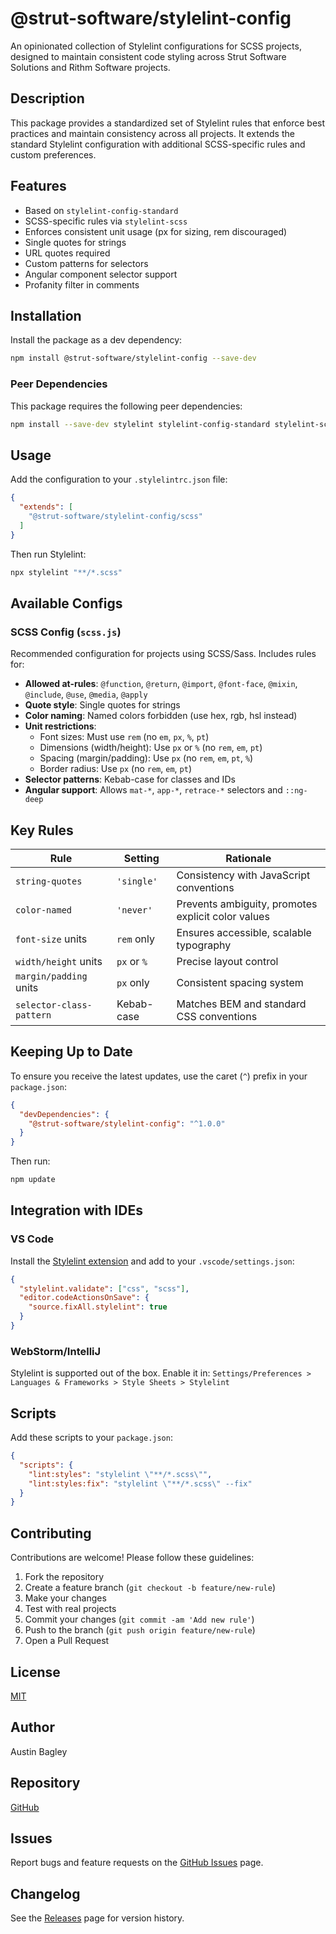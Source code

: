# @strut-software/stylelint-config

An opinionated collection of Stylelint configurations for SCSS projects, designed to maintain consistent code styling across Strut Software Solutions and Rithm Software projects.

## Description

This package provides a standardized set of Stylelint rules that enforce best practices and maintain consistency across all projects. It extends the standard Stylelint configuration with additional SCSS-specific rules and custom preferences.

## Features

- Based on `stylelint-config-standard`
- SCSS-specific rules via `stylelint-scss`
- Enforces consistent unit usage (px for sizing, rem discouraged)
- Single quotes for strings
- URL quotes required
- Custom patterns for selectors
- Angular component selector support
- Profanity filter in comments

## Installation

Install the package as a dev dependency:

```bash
npm install @strut-software/stylelint-config --save-dev
```

### Peer Dependencies

This package requires the following peer dependencies:

```bash
npm install --save-dev stylelint stylelint-config-standard stylelint-scss
```

## Usage

Add the configuration to your `.stylelintrc.json` file:

```json
{
  "extends": [
    "@strut-software/stylelint-config/scss"
  ]
}
```

Then run Stylelint:

```bash
npx stylelint "**/*.scss"
```

## Available Configs

### SCSS Config (`scss.js`)

Recommended configuration for projects using SCSS/Sass. Includes rules for:

- **Allowed at-rules**: `@function`, `@return`, `@import`, `@font-face`, `@mixin`, `@include`, `@use`, `@media`, `@apply`
- **Quote style**: Single quotes for strings
- **Color naming**: Named colors forbidden (use hex, rgb, hsl instead)
- **Unit restrictions**:
  - Font sizes: Must use `rem` (no `em`, `px`, `%`, `pt`)
  - Dimensions (width/height): Use `px` or `%` (no `rem`, `em`, `pt`)
  - Spacing (margin/padding): Use `px` (no `rem`, `em`, `pt`, `%`)
  - Border radius: Use `px` (no `rem`, `em`, `pt`)
- **Selector patterns**: Kebab-case for classes and IDs
- **Angular support**: Allows `mat-*`, `app-*`, `retrace-*` selectors and `::ng-deep`

## Key Rules

| Rule | Setting | Rationale |
|------|---------|-----------|
| `string-quotes` | `'single'` | Consistency with JavaScript conventions |
| `color-named` | `'never'` | Prevents ambiguity, promotes explicit color values |
| `font-size` units | `rem` only | Ensures accessible, scalable typography |
| `width/height` units | `px` or `%` | Precise layout control |
| `margin/padding` units | `px` only | Consistent spacing system |
| `selector-class-pattern` | Kebab-case | Matches BEM and standard CSS conventions |

## Keeping Up to Date

To ensure you receive the latest updates, use the caret (`^`) prefix in your `package.json`:

```json
{
  "devDependencies": {
    "@strut-software/stylelint-config": "^1.0.0"
  }
}
```

Then run:

```bash
npm update
```

## Integration with IDEs

### VS Code

Install the [Stylelint extension](https://marketplace.visualstudio.com/items?itemName=stylelint.vscode-stylelint) and add to your `.vscode/settings.json`:

```json
{
  "stylelint.validate": ["css", "scss"],
  "editor.codeActionsOnSave": {
    "source.fixAll.stylelint": true
  }
}
```

### WebStorm/IntelliJ

Stylelint is supported out of the box. Enable it in:
`Settings/Preferences > Languages & Frameworks > Style Sheets > Stylelint`

## Scripts

Add these scripts to your `package.json`:

```json
{
  "scripts": {
    "lint:styles": "stylelint \"**/*.scss\"",
    "lint:styles:fix": "stylelint \"**/*.scss\" --fix"
  }
}
```

## Contributing

Contributions are welcome! Please follow these guidelines:

1. Fork the repository
2. Create a feature branch (`git checkout -b feature/new-rule`)
3. Make your changes
4. Test with real projects
5. Commit your changes (`git commit -am 'Add new rule'`)
6. Push to the branch (`git push origin feature/new-rule`)
7. Open a Pull Request

## License

[MIT](LICENSE)

## Author

Austin Bagley

## Repository

[GitHub](https://github.com/strut-software/stylelint-config)

## Issues

Report bugs and feature requests on the [GitHub Issues](https://github.com/strut-software/stylelint-config/issues) page.

## Changelog

See the [Releases](https://github.com/strut-software/stylelint-config/releases) page for version history.
